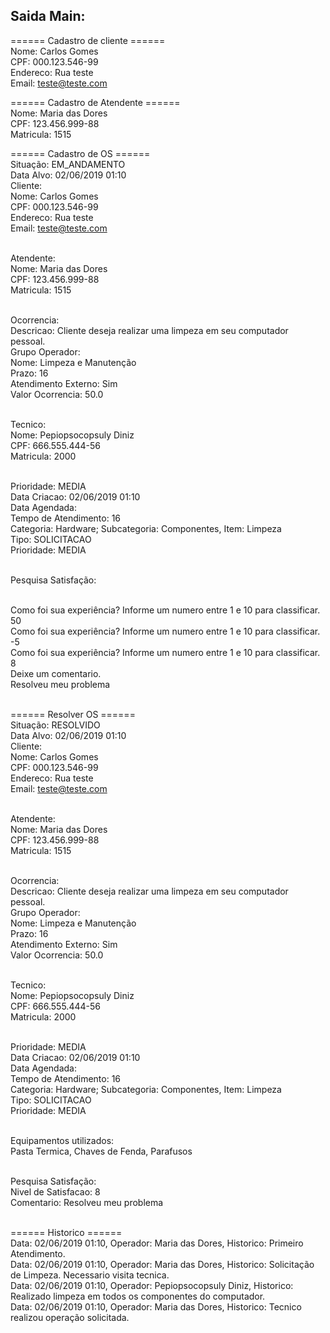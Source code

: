 ## Saida Main:

====== Cadastro de cliente ====== 
 <br />Nome: Carlos Gomes 
 <br />CPF: 000.123.546-99
 <br />Endereco: Rua teste
 <br />Email: teste@teste.com



====== Cadastro de Atendente ====== 
 <br />Nome: Maria das Dores
 <br />CPF: 123.456.999-88
 <br />Matricula: 1515



====== Cadastro de OS ====== 
 <br />Situação: EM_ANDAMENTO
 <br />Data Alvo: 02/06/2019 01:10
 <br />Cliente: 
 <br />Nome: Carlos Gomes
 <br />CPF: 000.123.546-99
 <br />Endereco: Rua teste
 <br />Email: teste@teste.com

 <br />Atendente: 
 <br />Nome: Maria das Dores
 <br />CPF: 123.456.999-88
 <br />Matricula: 1515

 <br />Ocorrencia: 
 <br />Descricao: Cliente deseja realizar uma limpeza em seu computador pessoal.
 <br />Grupo Operador: 
 <br />Nome: Limpeza e Manutenção
 <br />Prazo: 16
 <br />Atendimento Externo: Sim
 <br />Valor Ocorrencia: 50.0

 <br />Tecnico: 
 <br />Nome: Pepiopsocopsuly Diniz
 <br />CPF: 666.555.444-56
 <br />Matricula: 2000

 <br />Prioridade: MEDIA
 <br />Data Criacao: 02/06/2019 01:10
 <br />Data Agendada: 
 <br />Tempo de Atendimento: 16
 <br />Categoria: Hardware; Subcategoria: Componentes, Item: Limpeza
 <br />Tipo: SOLICITACAO
 <br />Prioridade: MEDIA



 <br />Pesquisa Satisfação: 

<br />Como foi sua experiência? Informe um numero entre 1 e 10 para classificar.
<br />50
<br />Como foi sua experiência? Informe um numero entre 1 e 10 para classificar.
<br />-5
<br />Como foi sua experiência? Informe um numero entre 1 e 10 para classificar.
<br />8
<br />Deixe um comentario.
<br />Resolveu meu problema



<br />====== Resolver OS ====== 
 <br />Situação: RESOLVIDO
 <br />Data Alvo: 02/06/2019 01:10
 <br />Cliente: 
 <br />Nome: Carlos Gomes
 <br />CPF: 000.123.546-99
 <br />Endereco: Rua teste
 <br />Email: teste@teste.com

 <br />Atendente: 
 <br />Nome: Maria das Dores
 <br />CPF: 123.456.999-88
 <br />Matricula: 1515

 <br />Ocorrencia: 
 <br />Descricao: Cliente deseja realizar uma limpeza em seu computador pessoal.
 <br />Grupo Operador: 
 <br />Nome: Limpeza e Manutenção
 <br />Prazo: 16
 <br />Atendimento Externo: Sim
 <br />Valor Ocorrencia: 50.0

 <br />Tecnico: 
 <br />Nome: Pepiopsocopsuly Diniz
 <br />CPF: 666.555.444-56
 <br />Matricula: 2000

 <br />Prioridade: MEDIA
 <br />Data Criacao: 02/06/2019 01:10
 <br />Data Agendada: 
 <br />Tempo de Atendimento: 16
 <br />Categoria: Hardware; Subcategoria: Componentes, Item: Limpeza
 <br />Tipo: SOLICITACAO
 <br />Prioridade: MEDIA

 <br />Equipamentos utilizados: 
 <br />Pasta Termica,  Chaves de Fenda,  Parafusos

 <br />Pesquisa Satisfação: 
 <br />Nivel de Satisfacao: 8
 <br />Comentario: Resolveu meu problema



<br />====== Historico ====== 
 <br />Data: 02/06/2019 01:10, Operador: Maria das Dores, Historico: Primeiro Atendimento.
 <br />Data: 02/06/2019 01:10, Operador: Maria das Dores, Historico: Solicitação de Limpeza. Necessario visita tecnica.
 <br />Data: 02/06/2019 01:10, Operador: Pepiopsocopsuly Diniz, Historico: Realizado limpeza em todos os componentes do computador.
 <br />Data: 02/06/2019 01:10, Operador: Maria das Dores, Historico: Tecnico realizou operação solicitada.

